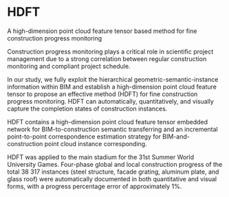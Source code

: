 # HDFT
A high-dimension point cloud feature tensor based method for fine construction progress monitoring

  Construction progress monitoring plays a critical role in scientific project management due to a strong correlation between regular construction monitoring and compliant project schedule.

  In our study, we fully exploit the hierarchical geometric-semantic-instance information within BIM and establish a high-dimension point cloud feature tensor to propose an effective method (HDFT) for fine construction progress monitoring. HDFT can automatically, quantitatively, and visually capture the completion states of construction instances.

  HDFT contains a high-dimension point cloud feature tensor embedded network for BIM-to-construction semantic transferring and an incremental point-to-point correspondence estimation strategy for BIM-and-construction point cloud instance corresponding.

  HDFT was applied to the main stadium for the 31st Summer World University Games. Four-phase global and local construction progress of the total 38 317 instances (steel structure, facade grating, aluminum plate, and glass roof) were automatically documented in both quantitative and visual forms, with a progress percentage error of approximately 1%. 
